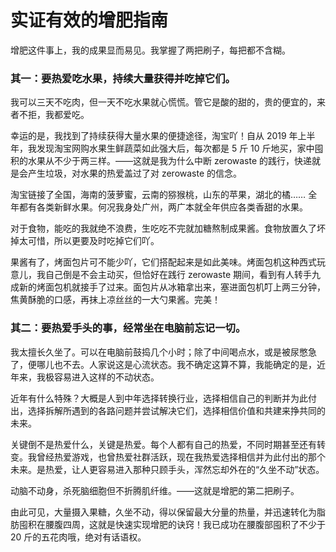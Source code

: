 # 实证有效的增肥指南

增肥这件事上，我的成果显而易见。我掌握了两把刷子，每把都不含糊。

### 其一：要热爱吃水果，持续大量获得并吃掉它们。

我可以三天不吃肉，但一天不吃水果就心慌慌。管它是酸的甜的，贵的便宜的，来者不拒，我都爱吃。

幸运的是，我找到了持续获得大量水果的便捷途径，淘宝吖！自从 2019 年上半年，我发现淘宝网购水果生鲜蔬菜如此强大后，每次都是 5 斤 10 斤地买，家中囤积的水果从不少于两三样。——这就是我为什么中断 zerowaste 的践行，快递就是会产生垃圾，对水果的热爱盖过了对 zerowaste 的信念。

淘宝链接了全国，海南的菠萝蜜，云南的猕猴桃，山东的苹果，湖北的橘…… 全年都有各类新鲜水果。何况我身处广州，两广本就全年供应各类香甜的水果。

对于食物，能吃的我就绝不浪费，生吃吃不完就加糖熬制成果酱。食物放置久了坏掉太可惜，所以更要及时吃掉它们吖。

果酱有了，烤面包片可不能少吖，它们搭配起来是如此美味。烤面包机这种西式玩意儿，我自己倒是不会主动买，但恰好在践行 zerowaste 期间，看到有人转手九成新的烤面包机就接手了过来。面包片从冰箱拿出来，塞进面包机叮上两三分钟，焦黄酥脆的口感，再抹上凉丝丝的一大勺果酱。完美！

### 其二：要热爱手头的事，经常坐在电脑前忘记一切。

我太擅长久坐了。可以在电脑前鼓捣几个小时；除了中间喝点水，或是被尿憋急了，便哪儿也不去。人家说这是心流状态。我不确定这算不算，我能确定的是，近年来，我极容易进入这样的不动状态。

近年有什么特殊？大概是人到中年选择转换行业，选择相信自己的判断并为此付出，选择拆解所遇到的各路问题并尝试解决它们，选择相信价值和共建来挣共同的未来。

关键倒不是热爱什么，关键是热爱。每个人都有自己的热爱，不同时期甚至还有转变。我曾经热爱游戏，也曾热爱社群活跃，现在我热爱选择相信并为此付出的那个未来。是热爱，让人更容易进入那种只顾手头，浑然忘却外在的“久坐不动”状态。

动脑不动身，杀死脑细胞但不折腾肌纤维。——这就是增肥的第二把刷子。

由此可见，大量摄入果糖，久坐不动，得以保留最大分量的热量，并迅速转化为脂肪囤积在腰腹四周，这就是快速实现增肥的诀窍！我已成功在腰腹部囤积了不少于 20 斤的五花肉哦，绝对有话语权。

<!---

tags: #减脂 #饮食 #久坐族 #生活方式

created_at: 2020-09-02

updated_at: 2020-09-02

--->